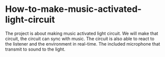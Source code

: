 # How-to-make-music-activated-light-circuit
The project is about making music activated light circuit. We will make that circuit, the circuit can sync with music. The circuit is also able to react to the listener and the environment in real-time. The included microphone that transmit to sound to the light.
